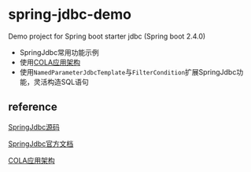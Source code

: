 # spring-jdbc-demo
Demo project for Spring boot starter jdbc (Spring boot 2.4.0)

- SpringJdbc常用功能示例
- 使用[COLA应用架构](https://github.com/alibaba/COLA)
- 使用`NamedParameterJdbcTemplate`与`FilterCondition`扩展SpringJdbc功能，灵活构造SQL语句 



## reference

[SpringJdbc源码 ](https://github.com/spring-projects/spring-data-jdbc)

[SpringJdbc官方文档](https://docs.spring.io/spring-data/jdbc/docs/current/reference/html/#jdbc.query-methods)

[COLA应用架构](https://github.com/alibaba/COLA)
